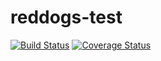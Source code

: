 # reddogs-test

[![Build Status](https://travis-ci.org/reddogs-at/reddogs-test.svg?branch=master)](https://travis-ci.org/reddogs-at/reddogs-test)
[![Coverage Status](https://coveralls.io/repos/reddogs-at/reddogs-test/badge.svg?branch=master&service=github)](https://coveralls.io/github/reddogs-at/reddogs-test?branch=master)
